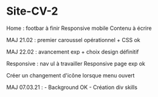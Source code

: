# Site-CV-2

Home : footbar à finir
Responsive mobile
Contenu à écrire 


MAJ 21.02 : premier caroussel opérationnel + CSS ok

MAJ 22.02 : avancement exp + choix design définitif

Responsive : nav ul à travailler
Responsive page exp ok

Créer un changement d'icône lorsque menu ouvert


MAJ 07.03.21 : 
    - Background OK
    - Création div skills